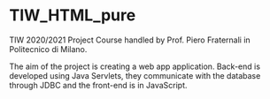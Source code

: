 # TIW_HTML_pure
TIW 2020/2021 Project
Course handled by Prof. Piero Fraternali in Politecnico di Milano.

The aim of the project is creating a web app application. Back-end is developed using Java Servlets, they communicate with the database through JDBC and the front-end is in JavaScript.
